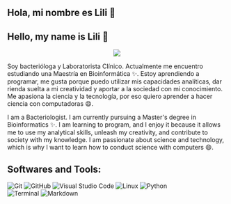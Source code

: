 ## Hola, mi nombre es  Lili 👋
## Hello, my name is  Lili 👋

<p align="center">
  <a href="https://github.com/DenverCoder1/readme-typing-svg"><img src="https://readme-typing-svg.herokuapp.com?font=Time+New+Roman&color=cyan&size=25&center=true&vCenter=true&width=600&height=100&lines=Assalamu+O+Alaikum+Warahmatullah..&hearts;++;Self-taught+Front-End+Developer,;Computer+Science+Student,;CTF+Newbie,;Active+Learner/Researcher,;Love+to+learn+new+stuffs..<3"></a>
</p>


Soy bacterióloga y Laboratorista Clínico. Actualmente me encuentro estudiando una Maestría en Bioinformática ✨. Estoy aprendiendo a programar, me gusta porque puedo utilizar mis capacidades analíticas, dar rienda suelta a mi creatividad y aportar a la sociedad con mi conocimiento. Me apasiona la ciencia y la tecnología, por eso quiero aprender a hacer ciencia con computadoras 😄.

I am a Bacteriologist. I am currently pursuing a Master's degree in Bioinformatics ✨. I am learning to program, and I enjoy it because it allows me to use my analytical skills, unleash my creativity, and contribute to society with my knowledge. I am passionate about science and technology, which is why I want to learn how to conduct science with computers 😄.

## Softwares and Tools:

  ![Git](https://img.shields.io/badge/git-%23F05033.svg?style=for-the-badge&logo=git&logoColor=white)
  ![GitHub](https://img.shields.io/badge/github-%23121011.svg?style=for-the-badge&logo=github&logoColor=white)
  ![Visual Studio Code](https://img.shields.io/badge/Visual%20Studio%20Code-0078d7.svg?style=for-the-badge&logo=visual-studio-code&logoColor=white)
  ![Linux](https://img.shields.io/badge/Linux-FCC624?style=for-the-badge&logo=linux&logoColor=black) 
  ![Python](https://img.shields.io/badge/Python%20-%2314354C.svg?style=for-the-badge&logo=python&logoColor=white)  
  ![Terminal](https://img.shields.io/badge/Terminal-%23054020?style=for-the-badge&logo=gnu-bash&logoColor=white)
  ![Markdown](https://img.shields.io/badge/markdown-%23000000.svg?style=for-the-badge&logo=markdown&logoColor=white) 
